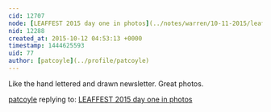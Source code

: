 ```yaml
---
cid: 12707
node: [LEAFFEST 2015 day one in photos](../notes/warren/10-11-2015/leaffest-2015-day-one-in-photos)
nid: 12288
created_at: 2015-10-12 04:53:13 +0000
timestamp: 1444625593
uid: 77
author: [patcoyle](../profile/patcoyle)
---
```


Like the hand lettered and drawn newsletter. Great photos.

[patcoyle](../profile/patcoyle) replying to: [LEAFFEST 2015 day one in photos](../notes/warren/10-11-2015/leaffest-2015-day-one-in-photos)

